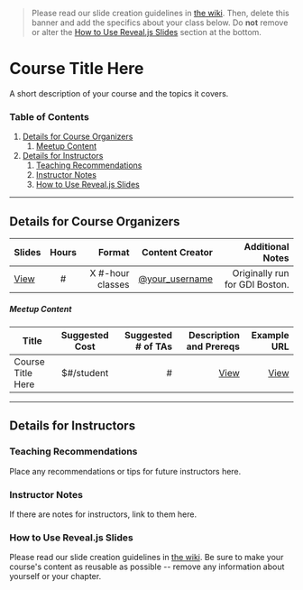 > Please read our slide creation guidelines in [the wiki](https://github.com/girldevelopit/gdi-slides-template/wiki). Then, delete this banner and add the specifics about your class below. Do **not** remove or alter the [How to Use Reveal.js Slides](#how-to-use-revealjs-slides) section at the bottom.

# Course Title Here

A short description of your course and the topics it covers.

### Table of Contents
1. [Details for Course Organizers](#details-for-course-organizers)
    1. [Meetup Content](#meetup-content)
2. [Details for Instructors](#details-for-instructors)
    1. [Teaching Recommendations](#teaching-recommendations)
    2. [Instructor Notes](#instructor-notes)
    3. [How to Use Reveal.js Slides](#how-to-use-revealjs-slides)


---


## Details for Course Organizers

| Slides | Hours | Format | Content Creator | Additional Notes |
| ----- |:-----:| -----:| -----:| -----:|
| [View](https://gdiboston.github.io/gdi-slides-template-boston) | # | X #-hour classes | [@your_username](http://github.com/your_username) | Originally run for GDI Boston. |


##### Meetup Content

| Title | Suggested Cost | Suggested # of TAs | Description and Prereqs | Example URL |
| ----- |:-----:| -----:| -----:| -----:|
| Course Title Here | $#/student | # | [View](documentation/meetup-description.md) | [View](https://www.meetup.com/Girl-Develop-It-Boston/events/235335882/) |


---

## Details for Instructors

### Teaching Recommendations
Place any recommendations or tips for future instructors here.

### Instructor Notes
If there are notes for instructors, link to them here.

### How to Use Reveal.js Slides
Please read our slide creation guidelines in [the wiki](https://github.com/girldevelopit/gdi-slides-template/wiki). Be sure to make your course's content as reusable as possible -- remove any information about yourself or your chapter.
